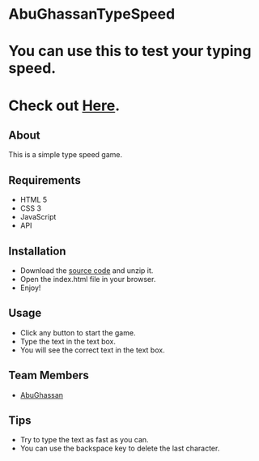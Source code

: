# AbuGhassanTypeSpeed

# You can use this to test your typing speed.
# Check out [Here](https://gsg-cf05.github.io/AbuGhassanTypeSpeed/).
## About
This is a simple type speed game.

## Requirements
- HTML 5
- CSS 3
- JavaScript
- API

## Installation
- Download the [source code](/GSG-CF05/AbuGhassanTypeSpeed/archive/refs/heads/main.zip) and unzip it.
- Open the index.html file in your browser.
- Enjoy!

## Usage
- Click any button to start the game.
- Type the text in the text box.
- You will see the correct text in the text box.

## Team Members
- [AbuGhassan](https://github.com/MohammedAbuSamra)

## Tips
- Try to type the text as fast as you can.
- You can use the backspace key to delete the last character.


